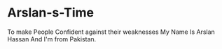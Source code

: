 # Arslan-s-Time
To make People Confident against their weaknesses 
My Name Is Arslan Hassan And I'm from Pakistan. 
